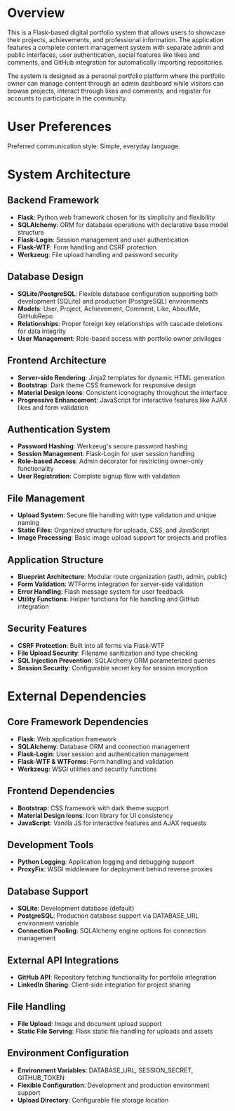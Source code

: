 # Overview

This is a Flask-based digital portfolio system that allows users to showcase their projects, achievements, and professional information. The application features a complete content management system with separate admin and public interfaces, user authentication, social features like likes and comments, and GitHub integration for automatically importing repositories.

The system is designed as a personal portfolio platform where the portfolio owner can manage content through an admin dashboard while visitors can browse projects, interact through likes and comments, and register for accounts to participate in the community.

# User Preferences

Preferred communication style: Simple, everyday language.

# System Architecture

## Backend Framework
- **Flask**: Python web framework chosen for its simplicity and flexibility
- **SQLAlchemy**: ORM for database operations with declarative base model structure
- **Flask-Login**: Session management and user authentication
- **Flask-WTF**: Form handling and CSRF protection
- **Werkzeug**: File upload handling and password security

## Database Design
- **SQLite/PostgreSQL**: Flexible database configuration supporting both development (SQLite) and production (PostgreSQL) environments
- **Models**: User, Project, Achievement, Comment, Like, AboutMe, GitHubRepo
- **Relationships**: Proper foreign key relationships with cascade deletions for data integrity
- **User Management**: Role-based access with portfolio owner privileges

## Frontend Architecture
- **Server-side Rendering**: Jinja2 templates for dynamic HTML generation
- **Bootstrap**: Dark theme CSS framework for responsive design
- **Material Design Icons**: Consistent iconography throughout the interface
- **Progressive Enhancement**: JavaScript for interactive features like AJAX likes and form validation

## Authentication System
- **Password Hashing**: Werkzeug's secure password hashing
- **Session Management**: Flask-Login for user session handling
- **Role-based Access**: Admin decorator for restricting owner-only functionality
- **User Registration**: Complete signup flow with validation

## File Management
- **Upload System**: Secure file handling with type validation and unique naming
- **Static Files**: Organized structure for uploads, CSS, and JavaScript
- **Image Processing**: Basic image upload support for projects and profiles

## Application Structure
- **Blueprint Architecture**: Modular route organization (auth, admin, public)
- **Form Validation**: WTForms integration for server-side validation
- **Error Handling**: Flash message system for user feedback
- **Utility Functions**: Helper functions for file handling and GitHub integration

## Security Features
- **CSRF Protection**: Built into all forms via Flask-WTF
- **File Upload Security**: Filename sanitization and type checking
- **SQL Injection Prevention**: SQLAlchemy ORM parameterized queries
- **Session Security**: Configurable secret key for session encryption

# External Dependencies

## Core Framework Dependencies
- **Flask**: Web application framework
- **SQLAlchemy**: Database ORM and connection management
- **Flask-Login**: User session and authentication management
- **Flask-WTF & WTForms**: Form handling and validation
- **Werkzeug**: WSGI utilities and security functions

## Frontend Dependencies
- **Bootstrap**: CSS framework with dark theme support
- **Material Design Icons**: Icon library for UI consistency
- **JavaScript**: Vanilla JS for interactive features and AJAX requests

## Development Tools
- **Python Logging**: Application logging and debugging support
- **ProxyFix**: WSGI middleware for deployment behind reverse proxies

## Database Support
- **SQLite**: Development database (default)
- **PostgreSQL**: Production database support via DATABASE_URL environment variable
- **Connection Pooling**: SQLAlchemy engine options for connection management

## External API Integrations
- **GitHub API**: Repository fetching functionality for portfolio integration
- **LinkedIn Sharing**: Client-side integration for project sharing

## File Handling
- **File Upload**: Image and document upload support
- **Static File Serving**: Flask static file handling for uploads and assets

## Environment Configuration
- **Environment Variables**: DATABASE_URL, SESSION_SECRET, GITHUB_TOKEN
- **Flexible Configuration**: Development and production environment support
- **Upload Directory**: Configurable file storage location